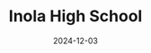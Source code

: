 ---  
layout: startup_page  
title: "Inola High School"  
id: "inola.k12.ok.us"  
permalink: "/inolahighschoolinola.k12.ok.us12032024/"  
website: "https://www.inola.k12.ok.us/o/inolahighschool"  
funding_round: "Grant"  
funding_amount: "$2M"  
investors: "T-Mobile"  
about: "Inola High School is a high school in Inola, Oklahoma. It won a competition sponsored by T-Mobile, receiving a $2 million grant to upgrade its football field and facilities. The upgrades will include a new weight room, scoreboard, and 5G network enhancements."  
markets: "Education, Sports"  
hq: "Inola, Oklahoma, United States"  
founded_year: ""  
linkedin: ""  
twitter: ""  
instagram: ""  
facebook: ""  
crunchbase: ""  
pitchbook: ""  

date_display: "03-Dec-2024"  
date: "2024-12-03"

# SEO Optimization  
meta_title: "Inola High School - Grant Funding ($2M)"  
meta_description: "Inola High School, Inola High School is a high school in Inola, Oklahoma. It won a competition sponsored by T-Mobile, receiving a $2 million grant to upgrade its footbal..."  
meta_keywords: "Inola High School, Education, Sports, Grant funding"  
canonical_url: "https://startup.projectstartups.com/inolahighschoolinola.k12.ok.us12032024/"  
---